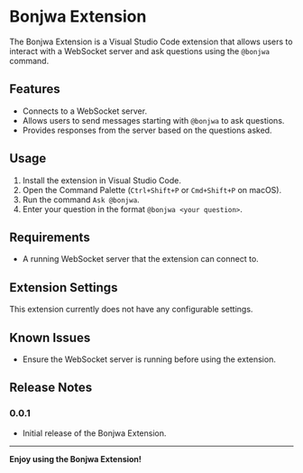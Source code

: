 # Bonjwa Extension

The Bonjwa Extension is a Visual Studio Code extension that allows users to interact with a WebSocket server and ask questions using the `@bonjwa` command.

## Features

- Connects to a WebSocket server.
- Allows users to send messages starting with `@bonjwa` to ask questions.
- Provides responses from the server based on the questions asked.

## Usage

1. Install the extension in Visual Studio Code.
2. Open the Command Palette (`Ctrl+Shift+P` or `Cmd+Shift+P` on macOS).
3. Run the command `Ask @bonjwa`.
4. Enter your question in the format `@bonjwa <your question>`.

## Requirements

- A running WebSocket server that the extension can connect to.

## Extension Settings

This extension currently does not have any configurable settings.

## Known Issues

- Ensure the WebSocket server is running before using the extension.

## Release Notes

### 0.0.1

- Initial release of the Bonjwa Extension.

---

**Enjoy using the Bonjwa Extension!**